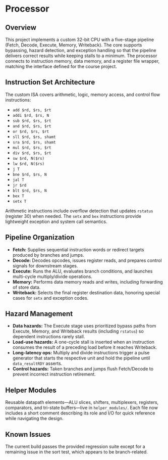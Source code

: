 # Processor

## Overview
This project implements a custom 32-bit CPU with a five-stage pipeline (Fetch, Decode, Execute, Memory, Writeback). The core supports bypassing, hazard detection, and exception handling so that the pipeline delivers correct results while keeping stalls to a minimum. The processor connects to instruction memory, data memory, and a register file wrapper, matching the interface defined for the course project.

## Instruction Set Architecture
The custom ISA covers arithmetic, logic, memory access, and control flow instructions:

- `add $rd, $rs, $rt`
- `addi $rd, $rs, N`
- `sub $rd, $rs, $rt`
- `and $rd, $rs, $rt`
- `or $rd, $rs, $rt`
- `sll $rd, $rs, shamt`
- `sra $rd, $rs, shamt`
- `mul $rd, $rs, $rt`
- `div $rd, $rs, $rt`
- `sw $rd, N($rs)`
- `lw $rd, N($rs)`
- `j T`
- `bne $rd, $rs, N`
- `jal T`
- `jr $rd`
- `blt $rd, $rs, N`
- `bex T`
- `setx T`

Arithmetic instructions include overflow detection that updates `rstatus` (register 30) when needed. The `setx` and `bex` instructions provide lightweight exception and system call semantics.

## Pipeline Organization
- **Fetch:** Supplies sequential instruction words or redirect targets produced by branches and jumps.
- **Decode:** Decodes opcodes, issues register reads, and prepares control signals for downstream stages.
- **Execute:** Runs the ALU, evaluates branch conditions, and launches multi-cycle multiply/divide operations.
- **Memory:** Performs data memory reads and writes, including forwarding of store data.
- **Writeback:** Selects the final register destination data, honoring special cases for `setx` and exception codes.

## Hazard Management
- **Data hazards:** The Execute stage uses prioritized bypass paths from Execute, Memory, and Writeback results (including `rstatus`) so dependent instructions rarely stall.
- **Load-use hazards:** A one-cycle stall is inserted when an instruction consumes the result of a preceding load before it reaches Writeback.
- **Long-latency ops:** Multiply and divide instructions trigger a pulse generator that starts the respective unit and hold the pipeline until `data_resultRDY` asserts.
- **Control hazards:** Taken branches and jumps flush Fetch/Decode to prevent incorrect instruction retirement.

## Helper Modules
Reusable datapath elements—ALU slices, shifters, multiplexers, registers, comparators, and tri-state buffers—live in `helper_modules/`. Each file now includes a short comment describing its role and I/O for quick reference while navigating the design.

## Known Issues
The current build passes the provided regression suite except for a remaining issue in the sort test, which appears to be branch-related.
